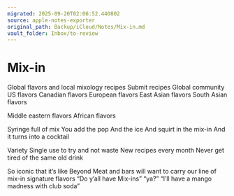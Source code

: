 ```yaml
---
migrated: 2025-09-20T02:06:52.440802
source: apple-notes-exporter
original_path: Backup/iCloud/Notes/Mix-in.md
vault_folder: Inbox/to-review
---
```

# Mix-in

Global flavors and local mixology recipes
Submit recipes 
Global community
US flavors
Canadian flavors
European flavors
East Asian flavors
South Asian flavors

Middle eastern flavors 
African flavors

Syringe full of mix 
You add the pop
And the ice
And squirt in the mix-in
And it turns into a cocktail

Variety
Single use to try and not waste
New recipes every month
Never get tired of the same old drink

So iconic that it’s like Beyond Meat and bars will want to carry our line of mix-in signature flavors 
“Do y’all have Mix-ins” 
“ya?”
“I’ll have a mango madness with club soda”
